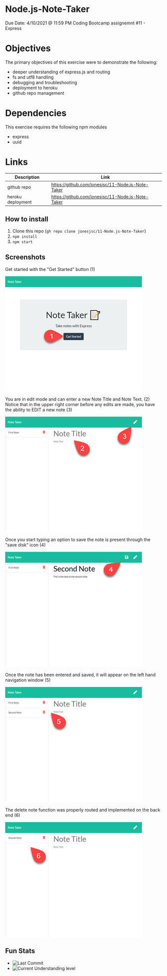 # Node.js-Note-Taker
Due Date: 4/10/2021 @ 11:59 PM
Coding Bootcamp assignemnt #11 - Express

# Objectives
The primary objectives of this exercise were to demonstrate the following:

* deeper understanding of express.js and routing
* fs and utf8 handling
* debugging and troubleshooting
* deployment to heroku
* github repo management

# Dependencies
This exercise requires the following npm modules
* express
* uuid

# Links
|Description|Link|
|-----------|----|
|github repo|https://github.com/jonesjsc/11-Node.js-Note-Taker|
|heroku deployment|https://github.com/jonesjsc/11-Node.js-Note-Taker|

## How to install
1. Clone this repo (`gh repo clone jonesjsc/11-Node.js-Note-Taker`)
1. `npm install`
2. `npm start`

## Screenshots

Get started with the "Get Started" button (1)

![<img src=./public/assets/images/screenshot01.jpg>](./public/assets/images/screenshot01.jpg)

You are in edit mode and can enter a new Note Title and Note Text.  (2)
Notice that in the upper right corner before any edits are made, you 
have the ability to EDIT a new note (3)

![<img src=./public/assets/images/screenshot02.jpg>](./public/assets/images/screenshot02.jpg)

Once you start typing an option to save the note is present through the "save disk" icon (4)

![<img src=./public/assets/images/screenshot03.jpg>](./public/assets/images/screenshot03.jpg)

Once the note has been entered and saved, it will appear on the left hand navigation window (5)

![<img src=./public/assets/images/screenshot04.jpg>](./public/assets/images/screenshot04.jpg)

The delete note function was properly routed and implemented on the back end (6)

![<img src=./public/assets/images/screenshot05.jpg>](./public/assets/images/screenshot05.jpg)

## Fun Stats
* ![Last Commit](https://img.shields.io/github/last-commit/jonesjsc/11-Node.js-Note-Taker)
* ![Current Understanding level](https://img.shields.io/badge/Understanding%20Level-Gettin%20There-yellow)